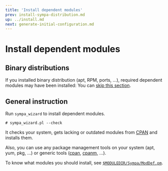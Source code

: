 ```yaml
---
title: 'Install dependent modules'
prev: install-sympa-distribution.md
up: ../install.md
next: generate-initial-configuration.md
---
```


Install dependent modules
=========================

Binary distributions
--------------------

If you installed binary distribution (apt, RPM, ports, ...), required
dependent modules may have been installed: You can
[skip this section](generate-initial-configuration.md).

General instruction
-------------------

Run ``sympa_wizard`` to install dependent modules.
```
# sympa_wizard.pl --check
```
It checks your system, gets lacking or outdated modules from
[CPAN](https://www.cpan.org/) and installs them.

Also, you can use any package management tools on your system
(apt, yum, pkg, ...) or generic tools
([cpan](http://perldoc.perl.org/cpan.html),
[cpanm](https://metacpan.org/pod/distribution/App-cpanminus/bin/cpanm), ...).

To know what modules you should install,
see [``$MODULEDIR/Sympa/ModDef.pm``](../man/Sympa-ModDef.3.md).

